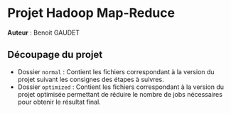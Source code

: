 # Projet Hadoop Map-Reduce

**Auteur** : Benoit GAUDET

## Découpage du projet

- Dossier `normal` : Contient les fichiers correspondant à la version du projet suivant les consignes des étapes à suivres.
- Dossier `optimized` : Contient les fichiers correspondant à la version du projet optimisée permettant de réduire le nombre de jobs nécessaires pour obtenir le résultat final.